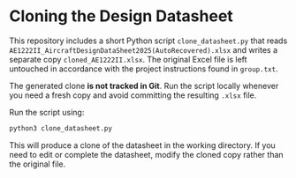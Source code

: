 # Cloning the Design Datasheet

This repository includes a short Python script `clone_datasheet.py` that reads
`AE1222II_AircraftDesignDataSheet2025(AutoRecovered).xlsx` and writes a separate
copy `cloned_AE1222II.xlsx`. The original Excel file is left untouched in
accordance with the project instructions found in `group.txt`.

The generated clone **is not tracked in Git**. Run the script locally whenever
you need a fresh copy and avoid committing the resulting `.xlsx` file.

Run the script using:

```bash
python3 clone_datasheet.py
```

This will produce a clone of the datasheet in the working directory. If you need
to edit or complete the datasheet, modify the cloned copy rather than the
original file.
